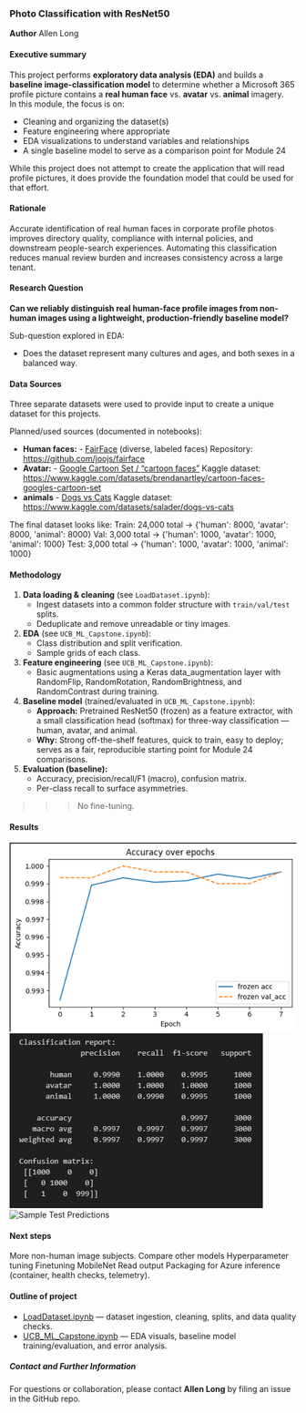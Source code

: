 ### Photo Classification with ResNet50

**Author** 
Allen Long

#### Executive summary
This project performs **exploratory data analysis (EDA)** and builds a **baseline image-classification model** to determine whether a Microsoft 365 profile picture contains a **real human face** vs. **avatar** vs. **animal** imagery.  
In this module, the focus is on:
- Cleaning and organizing the dataset(s)
- Feature engineering where appropriate
- EDA visualizations to understand variables and relationships
- A single baseline model to serve as a comparison point for Module 24

While this project does not attempt to create the application that will read profile pictures, it does
provide the foundation model that could be used for that effort.

#### Rationale
Accurate identification of real human faces in corporate profile photos improves directory quality, compliance with internal policies, and downstream people-search experiences. Automating this classification reduces manual review burden and increases consistency across a large tenant.

#### Research Question
**Can we reliably distinguish real human-face profile images from non-human images using a lightweight, production-friendly baseline model?**  

Sub-question explored in EDA:
- Does the dataset represent many cultures and ages, and both sexes in a balanced way.

#### Data Sources
Three separate datasets were used to provide input to create a unique dataset for this projects. 

Planned/used sources (documented in notebooks):
- **Human faces:** - [FairFace](https://github.com/joojs/fairface) (diverse, labeled faces)
    Repository: <https://github.com/joojs/fairface>
- **Avatar:** - [Google Cartoon Set / “cartoon faces”](https://www.kaggle.com/datasets/brendanartley/cartoon-faces-googles-cartoon-set)
    Kaggle dataset: <https://www.kaggle.com/datasets/brendanartley/cartoon-faces-googles-cartoon-set>
- **animals** - [Dogs vs Cats](https://www.kaggle.com/datasets/salader/dogs-vs-cats)
    Kaggle dataset: <https://www.kaggle.com/datasets/salader/dogs-vs-cats>


The final dataset looks like:
Train: 24,000 total → {'human': 8000, 'avatar': 8000, 'animal': 8000}
Val: 3,000 total → {'human': 1000, 'avatar': 1000, 'animal': 1000}
Test: 3,000 total → {'human': 1000, 'avatar': 1000, 'animal': 1000}

#### Methodology
1. **Data loading & cleaning** (see `LoadDataset.ipynb`):
   - Ingest datasets into a common folder structure with `train/val/test` splits.
   - Deduplicate and remove unreadable or tiny images.
2. **EDA** (see `UCB_ML_Capstone.ipynb`):
   - Class distribution and split verification.
   - Sample grids of each class.
3. **Feature engineering** (see `UCB_ML_Capstone.ipynb`):
   - Basic augmentations using a Keras data_augmentation layer with RandomFlip, RandomRotation, RandomBrightness, and RandomContrast during training.
4. **Baseline model** (trained/evaluated in `UCB_ML_Capstone.ipynb`):
   - **Approach:** Pretrained ResNet50 (frozen) as a feature extractor, with a small classification head (softmax) for three-way classification — human, avatar, and animal.
   - **Why:** Strong off-the-shelf features, quick to train, easy to deploy; serves as a fair, reproducible starting point for Module 24 comparisons.
5. **Evaluation (baseline):**
   - Accuracy, precision/recall/F1 (macro), confusion matrix.
   - Per-class recall to surface asymmetries.

>>>No fine-tuning.

#### Results
![Accuracy](images/accuracy.png)
![Confusion matrix](images/confusion_matrix.png)
![Sample Test Predictions](images/test_predictions_gallery.png)

#### Next steps

More non-human image subjects.
Compare other models
Hyperparameter tuning
Finetuning
MobileNet
Read output
Packaging for Azure inference (container, health checks, telemetry).

#### Outline of project
- [LoadDataset.ipynb](LoadDataset.ipynb) — dataset ingestion, cleaning, splits, and data quality checks.
- [UCB_ML_Capstone.ipynb](UCB_ML_Capstone.ipynb) — EDA visuals, baseline model training/evaluation, and error analysis.

##### Contact and Further Information
For questions or collaboration, please contact **Allen Long** by filing an issue in the GitHub repo.



